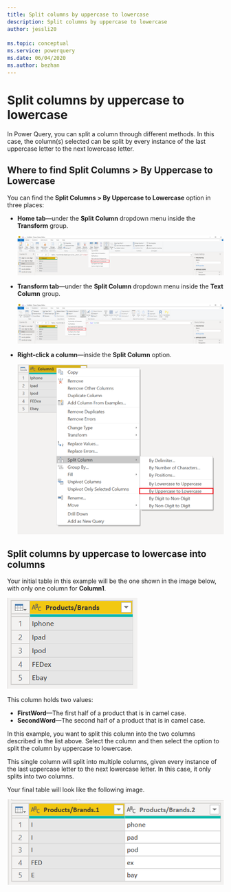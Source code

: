 ```yaml
---
title: Split columns by uppercase to lowercase
description: Split columns by uppercase to lowercase
author: jessli20

ms.topic: conceptual
ms.service: powerquery
ms.date: 06/04/2020
ms.author: bezhan
---
```


# Split columns by uppercase to lowercase

In Power Query, you can split a column through different methods.
In this case, the column(s) selected can be split by every instance of the last uppercase letter to the next lowercase letter.

## Where to find Split Columns > By Uppercase to Lowercase

You can find the **Split Columns > By Uppercase to Lowercase** option in three places:

* **Home tab**&mdash;under the **Split Column** dropdown menu inside the **Transform** group.

   ![image](images/sc-home-ul.png)

* **Transform tab**&mdash;under the **Split Column** dropdown menu inside the **Text Column** group.

   ![image](images/sc-transform-ul.png)

* **Right-click a column**&mdash;inside the **Split Column** option.

   ![image](images/sc-rightclick-ul.png)

## Split columns by uppercase to lowercase into columns 

Your initial table in this example will be the one shown in the image below, with only one column for **Column1**. 

![image](images/sc-before-ul.png)

This column holds two values:

* **FirstWord**&mdash;The first half of a product that is in camel case.
* **SecondWord**&mdash;The second half of a product that is in camel case.

In this example, you want to split this column into the two columns described in the list above. Select the column and then select the option to split the column by uppercase to lowercase.

This single column will split into multiple columns, given every instance of the last uppercase letter to the next lowercase letter. In this case, it only splits into two columns.

Your final table will look like the following image.

![After](images/sc-after-ul.png)

